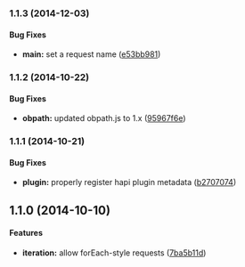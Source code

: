 ### 1.1.3 (2014-12-03)


#### Bug Fixes

* **main:** set a request name ([e53bb981](https://github.com/bloglovin/bhulk/commit/e53bb9818bb24ba5dc6a0d17f90dbfd09d06a31a))


### 1.1.2 (2014-10-22)


#### Bug Fixes

* **obpath:** updated obpath.js to 1.x ([95967f6e](https://github.com/bloglovin/bhulk/commit/95967f6e4a860b1951a7e7f7b48aa344247ebea0))


### 1.1.1 (2014-10-21)


#### Bug Fixes

* **plugin:** properly register hapi plugin metadata ([b2707074](https://github.com/bloglovin/bhulk/commit/b270707443ae8fad4dd46006caddb9705c48a668))


## 1.1.0 (2014-10-10)


#### Features

* **iteration:** allow forEach-style requests ([7ba5b11d](https://github.com/bloglovin/bhulk/commit/7ba5b11d44c6b679d270614d47ccb1e5094758fd))

